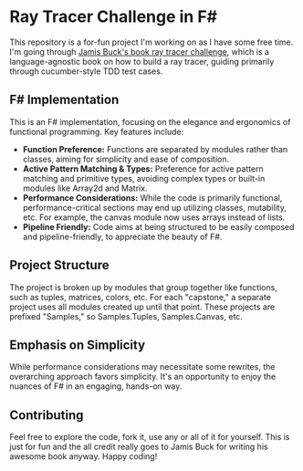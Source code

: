 # Ray Tracer Challenge in F#

This repository is a for-fun project I'm working on as I have some free time. I'm going through [Jamis Buck's book ray tracer challenge](https://pragprog.com/titles/jbtracer/the-ray-tracer-challenge/), which is a language-agnostic book on how to build a ray tracer, guiding primarily through cucumber-style TDD test cases.

## F# Implementation

This is an F# implementation, focusing on the elegance and ergonomics of functional programming. Key features include:

- **Function Preference:** Functions are separated by modules rather than classes, aiming for simplicity and ease of composition.
- **Active Pattern Matching & Types:** Preference for active pattern matching and primitive types, avoiding complex types or built-in modules like Array2d and Matrix.
- **Performance Considerations:** While the code is primarily functional, performance-critical sections may end up utilizing classes, mutability, etc. For example, the canvas module now uses arrays instead of lists.
- **Pipeline Friendly:** Code aims at being structured to be easily composed and pipeline-friendly, to appreciate the beauty of F#.

## Project Structure

The project is broken up by modules that group together like functions, such as tuples, matrices, colors, etc. For each "capstone," a separate project uses all modules created up until that point. These projects are prefixed "Samples," so Samples.Tuples, Samples.Canvas, etc.

## Emphasis on Simplicity

While performance considerations may necessitate some rewrites, the overarching approach favors simplicity. It's an opportunity to enjoy the nuances of F# in an engaging, hands-on way.

## Contributing

Feel free to explore the code, fork it, use any or all of it for yourself. This is just for fun and the all credit really goes to Jamis Buck for writing his awesome book anyway. Happy coding!